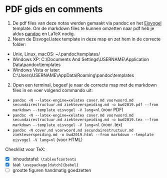 # PDF gids en comments

1. De pdf files van deze notas werden gemaakt via pandoc en het [Eisvogel](https://github.com/Wandmalfarbe/pandoc-latex-template) template. Om de markdown files te kunnen omzetten naar pdf heb je aldus [pandoc](http://pandoc.org/) en LaTeX nodig.
2. Neem de Eisvogel.latex template in deze map en zet hem in de correcte folder:
- Unix, Linux, macOS: ~/.pandoc/templates/
- Windows XP: C:\Documents And Settings\USERNAME\Application Data\pandoc\templates
- Windows Vista or later: C:\Users\USERNAME\AppData\Roaming\pandoc\templates
2. Open een terminal, begeef je naar de correcte map met de markdown files in en voer volgend commando uit:  
  - `pandoc -N --latex-engine=xelatex cover.md voorwoord.md secundairestructuur.md ziekteverspeiding.md -o bwd2019.pdf --from markdown --template eisvogel -V lang=nl` (voor PDF)
  - `pandoc -N --latex-engine=xelatex cover.md voorwoord.md secundairestructuur.md ziekteverspeiding.md -o bwd2019.tex --from markdown --template eisvogel -V lang=nl` (voor .tex)
  - `pandoc -N cover.md voorwoord.md secundairestructuur.md ziekteverspeiding.md -o bwd2019.html --from markdown --template eisvogel -V lang=nl` (voor HTML)

Checklist voor TeX:
- [x] inhoudstafel: `\tableofcontents`
- [x] taal: `\usepackage[dutch]{babel}`
- [ ] grootte figuren handmatig goedzetten
